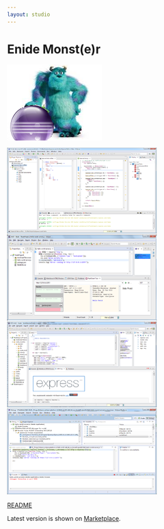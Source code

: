 ```yaml
---
layout: studio
---
```


# Enide Monst(e)r

![](Enide-Moster-logo-idea.png)

<a href="Enide-Monster-Coffee-JS-Overview2.png">
<img alt="Nodeclipse 0.4.10 overview" src="Enide-Monster-Coffee-JS-Overview2.png" width="350" height="200" /></a>            	

<a href="/img/Nodeclipse-NTS-Hello-world.png">
<img alt="Nodeclipse 0.4.10 overview" src="/img/Nodeclipse-NTS-Hello-world.png" width="350" height="200" /></a>            	
            	
<a href="/img/Nodeclipse-NTS-0410-overview.png">
<img alt="Nodeclipse 0.4.10 overview" src="/img/Nodeclipse-NTS-0410-overview.png" width="350" height="200" /></a>            	

<a href="/img/Nodeclipse-1-debugging.png">
<img alt="Nodeclipse 0.4.10 overview" src="/img/Nodeclipse-1-debugging.png" width="350" height="200" /></a>            	

[README](README)

<p>Latest version is shown on <a href="http://marketplace.eclipse.org/content/enide-monster">Marketplace</a>.</p>
            	
            	


